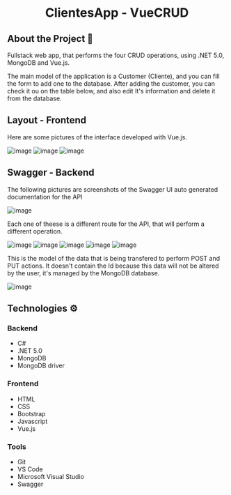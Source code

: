 <div align="center">
  <h1>ClientesApp - VueCRUD</h1>
</div>

## About the Project 📘
Fullstack web app, that performs the four CRUD operations, using .NET 5.0, MongoDB and Vue.js. 

The main model of the application is a Customer (Cliente), and you can fill the form to add one to the database. After adding the customer, you can check it ou on the table below, and also edit It's information and delete it from the database.

## Layout - Frontend

Here are some pictures of the interface developed with Vue.js.

![image](https://user-images.githubusercontent.com/85073588/157368261-8b1fdb5e-eebd-4f15-97f4-4f37e0f730a3.png)
![image](https://user-images.githubusercontent.com/85073588/157368449-1beb6d75-be2a-4bee-b33f-1bb4621597ba.png)
![image](https://user-images.githubusercontent.com/85073588/157368997-bb5dd087-63b4-4615-b734-03e72e5b539f.png)

## Swagger - Backend

The following pictures are screenshots of the Swagger UI auto generated documentation for the API

![image](https://user-images.githubusercontent.com/85073588/157368500-60811daf-d9d4-4ec1-af28-ea2baf9a308f.png)

Each one of theese is a different route for the API, that will perform a different operation.

![image](https://user-images.githubusercontent.com/85073588/157368546-a01b715e-b550-4ae9-b4b8-83200cbcd77c.png)
![image](https://user-images.githubusercontent.com/85073588/157368578-10880cbb-3bf1-4c73-996e-6ae4ca2d7c34.png)
![image](https://user-images.githubusercontent.com/85073588/157368613-049defde-5cc4-4cfe-9261-0fe1a053dfeb.png)
![image](https://user-images.githubusercontent.com/85073588/157368655-8dcc69fb-1c74-4756-a185-a98b2caefd06.png)
![image](https://user-images.githubusercontent.com/85073588/157368684-3a2a5ce0-67f0-4d10-ae9a-b777342eb076.png)

This is the model of the data that is being transfered to perform POST and PUT actions. It doesn't contain the Id because 
this data will not be altered by the user, it's managed by the MongoDB database.

![image](https://user-images.githubusercontent.com/85073588/157368725-b35ef84b-cd6b-4f94-8217-c6e1b6e6e3f3.png)

## Technologies ⚙️

### Backend
- C#
- .NET 5.0
- MongoDB
- MongoDB driver

### Frontend
- HTML
- CSS
- Bootstrap
- Javascript
- Vue.js

### Tools
- Git
- VS Code
- Microsoft Visual Studio
- Swagger
